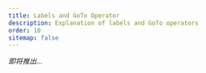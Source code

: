```yaml
---
title: Labels and GoTo Operator
description: Explanation of labels and GoTo operators
order: 10
sitemap: false
---
```

*即将推出...*